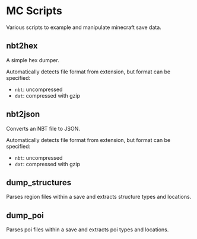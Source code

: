 # MC Scripts

Various scripts to example and manipulate minecraft save data.

## nbt2hex

A simple hex dumper.

Automatically detects file format from extension, but format can be specified:
- `nbt`: uncompressed
- `dat`: compressed with gzip

## nbt2json

Converts an NBT file to JSON.

Automatically detects file format from extension, but format can be specified:
- `nbt`: uncompressed
- `dat`: compressed with gzip

## dump_structures

Parses region files within a save and extracts structure types and locations.

## dump_poi

Parses poi files within a save and extracts poi types and locations.

